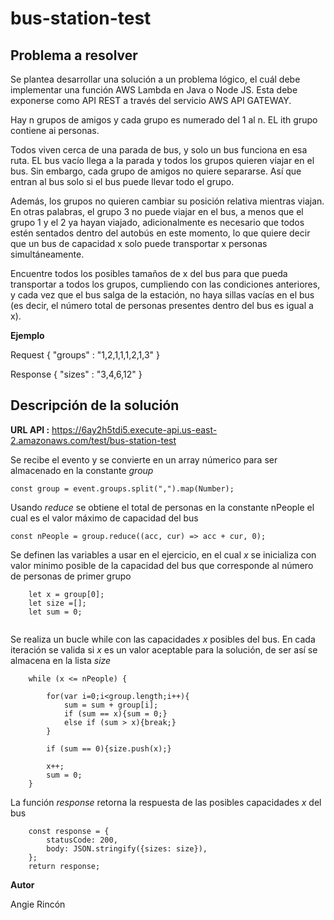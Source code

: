 # bus-station-test

## Problema a resolver

Se plantea desarrollar una solución a un problema lógico, el cuál debe implementar una función AWS Lambda en Java o Node JS. Esta debe exponerse como API REST a través del servicio AWS API GATEWAY.

Hay n grupos de amigos y cada grupo es numerado del 1 al n. EL ith grupo contiene ai personas.

Todos viven cerca de una parada de bus, y solo un bus funciona en esa ruta. EL bus vacío llega a la parada y todos los grupos quieren viajar en el bus. Sin embargo, cada grupo de amigos no quiere separarse. Así que entran al bus solo si el bus puede llevar todo el grupo.

Además, los grupos no quieren cambiar su posición relativa mientras viajan. En otras palabras, el grupo 3 no puede viajar en el bus, a menos que el grupo 1 y el 2 ya hayan viajado, adicionalmente es necesario que todos estén sentados dentro del autobús en este momento, lo que quiere decir que un bus de capacidad x solo puede transportar x personas simultáneamente.

Encuentre todos los posibles tamaños de x del bus para que pueda transportar a todos los grupos, cumpliendo con las condiciones anteriores, y cada vez que el bus salga de la estación, no haya sillas vacías en el bus (es decir, el número total de personas presentes dentro del bus es igual a x).

**Ejemplo**

Request
{
    "groups" : "1,2,1,1,1,2,1,3"
}

Response
{
    "sizes" : "3,4,6,12"
}

## Descripción de la solución

**URL API :** https://6ay2h5tdi5.execute-api.us-east-2.amazonaws.com/test/bus-station-test

Se recibe el evento y se convierte en un array númerico para ser almacenado en la constante *group*

`const group = event.groups.split(",").map(Number);`

Usando *reduce* se obtiene el total de personas en la constante nPeople el cual es el valor máximo de capacidad del bus

`const nPeople = group.reduce((acc, cur) => acc + cur, 0);`

Se definen las variables a usar en el ejercicio, en el cual *x* se inicializa con valor minimo posible de la capacidad del bus que corresponde al número de personas de primer grupo

```
    let x = group[0];
    let size =[];
    let sum = 0;
    
```
Se realiza un bucle while con las capacidades *x* posibles del bus. En cada iteración se valida si *x* es un valor aceptable para la solución, de ser así se almacena en la lista *size*

```
    while (x <= nPeople) {

        for(var i=0;i<group.length;i++){
            sum = sum + group[i];
            if (sum == x){sum = 0;}
            else if (sum > x){break;}
        }

        if (sum == 0){size.push(x);}

        x++;
        sum = 0;
    }
```
La función *response* retorna la respuesta de las posibles capacidades *x* del bus 

```
    const response = {
        statusCode: 200,
        body: JSON.stringify({sizes: size}),
    };
    return response;
```

**Autor**

Angie Rincón












